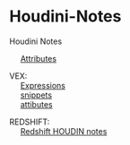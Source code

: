 # Houdini-Notes
Houdini Notes <br />

&nbsp;&nbsp;&nbsp;&nbsp;  [Attributes](Attributes.md) <br />


VEX: <br />
&nbsp;&nbsp;&nbsp;&nbsp;  [Expressions](VEX_expressions.md) <br />
&nbsp;&nbsp;&nbsp;&nbsp;  [snippets](VEX_snippets.md) <br />
&nbsp;&nbsp;&nbsp;&nbsp;  [attibutes](Attributes.md) <br />

REDSHIFT: <br />
&nbsp;&nbsp;&nbsp;&nbsp;  [Redshift HOUDIN notes](Redshift_notes.md) <br />
